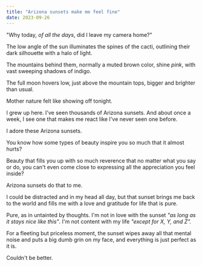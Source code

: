 ```yaml
---
title: "Arizona sunsets make me feel fine"
date: 2023-09-26
---
```


"Why today, _of all the days_, did I leave my camera home?"

The low angle of the sun illuminates the spines of the cacti, outlining their dark silhouette with a halo of light. 

The mountains behind them, normally a muted brown color, shine *pink*, with vast sweeping shadows of indigo.

The full moon hovers low, just above the mountain tops, bigger and brighter than usual. 

Mother nature felt like showing off tonight.

I grew up here. I've seen thousands of Arizona sunsets. And about once a week, I see one that makes me react like I've never seen one before.

I adore these Arizona sunsets. 

You know how some types of beauty inspire you so much that it almost hurts? 

Beauty that fills you up with so much reverence that no matter what you say or do, you can't even come close to expressing all the appreciation you feel inside?

Arizona sunsets do that to me. 

I could be distracted and in my head all day, but that sunset brings me back to the world and fills me with a love and gratitude for life that is pure. 

Pure, as in untainted by thoughts. I'm not in love with the sunset *"as long as it stays nice like this"*. I'm not content with my life *"except for X, Y, and Z".*

For a fleeting but priceless moment, the sunset wipes away all that mental noise and puts a big dumb grin on my face, and everything is just perfect as it is.

Couldn't be better.
